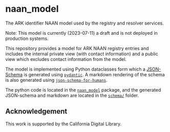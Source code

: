 # naan_model

The ARK identifier NAAN model used by the registry and resolver services.

Note: This model is currently (2023-07-11) a draft and is not deployed in production systems.

This repository provides a model for ARK NAAN registry entries and includes the internal private view (with contact information) and a public view which excludes contact information from the model.

The model is implemented using Python dataclasses form which a [JSON-Schema](https://json-schema.org/specification.html) is generated using [`pydantic`](https://docs.pydantic.dev/latest/usage/json_schema/). A markdown rendering of the schema is also generated using [`json-schema-for-humans`](https://github.com/coveooss/json-schema-for-humans).

The python code is located in the [`naan_model`](./naan_model) package, and the generated JSON-schema and markdown are located in the [`schema/`](./schema) folder.



## Acknowledgement

This work is supported by the California Digital Library.
